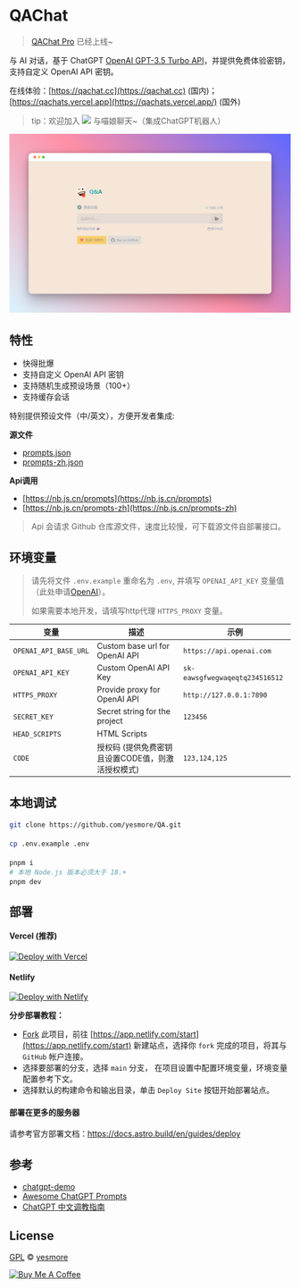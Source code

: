 # QAChat

> [QAChat Pro](https://nav.navnav.top) 已经上线~ 

与 AI 对话，基于 ChatGPT [OpenAI GPT-3.5 Turbo API](https://platform.openai.com/docs/guides/chat)，并提供免费体验密钥，支持自定义 OpenAI API 密钥。

在线体验：[https://qachat.cc](https://qachat.cc) (国内)；[https://qachats.vercel.app](https://qachats.vercel.app/) (国外)

> tip：欢迎加入 <a href='https://t.me/yesmore_cc'><img src='https://img.shields.io/badge/-Juiçe的秘密基地-fff?logo=Telegram'/></a> 与喵娘聊天~（集成ChatGPT机器人）

![web](./web.png)

## 特性

- 快得批爆
- 支持自定义 OpenAI API 密钥
- 支持随机生成预设场景（100+）
- 支持缓存会话

特别提供预设文件（中/英文），方便开发者集成:

**源文件**

- [prompts.json](https://github.com/yesmore/QA/blob/main/src/data/prompts.json)
- [prompts-zh.json](https://github.com/yesmore/QA/blob/main/src/data/prompts-zh.json)

**Api调用**

- [https://nb.js.cn/prompts](https://nb.js.cn/prompts)
- [https://nb.js.cn/prompts-zh](https://nb.js.cn/prompts-zh)

> Api 会请求 Github 仓库源文件，速度比较慢，可下载源文件自部署接口。

## 环境变量

> 请先将文件 `.env.example` 重命名为 `.env`, 并填写 `OPENAI_API_KEY` 变量值（此处申请[OpenAI](https://platform.openai.com/account/api-keys)）。
> 
> 如果需要本地开发，请填写http代理 `HTTPS_PROXY` 变量。


| 变量                  | 描述                                              | 示例                           |
| --------------------- | ------------------------------------------------- | ------------------------------ |
| `OPENAI_API_BASE_URL` | Custom base url for OpenAI API                    | `https://api.openai.com`       |
| `OPENAI_API_KEY`      | Custom OpenAI API Key                             | `sk-eawsgfwegwaqeqtq234516512` |
| `HTTPS_PROXY`         | Provide proxy for OpenAI API                      | `http://127.0.0.1:7890`        |
| `SECRET_KEY`          | Secret string for the project                     | `123456`                       |
| `HEAD_SCRIPTS`        | HTML Scripts                                      |                                |
| `CODE`                | 授权码 (提供免费密钥且设置CODE值，则激活授权模式) | `123,124,125`                  |

## 本地调试

```bash
git clone https://github.com/yesmore/QA.git

cp .env.example .env

pnpm i
# 本地 Node.js 版本必须大于 18.+
pnpm dev
```

## 部署

#### Vercel (推荐)

[![Deploy with Vercel](https://vercel.com/button)](https://vercel.com/new/clone?repository-url=https%3A%2F%2Fgithub.com%2Fyesmore%2FQA&env=OPENAI_API_KEY&envDescription=OpenAI%20API%20Key&envLink=https%3A%2F%2Fplatform.openai.com%2Faccount%2Fapi-keys)

#### Netlify

[![Deploy with Netlify](https://www.netlify.com/img/deploy/button.svg)](https://app.netlify.com/start/deploy?repository=https://github.com/yesmore/QA#OPENAI_API_KEY=&HTTPS_PROXY=&OPENAI_API_BASE_URL=&HEAD_SCRIPTS=&SECRET_KEY=&OPENAI_API_MODEL=&SITE_PASSWORD=)

**分步部署教程：**

- [Fork](https://github.com/yesmore/QA/fork) 此项目，前往 [https://app.netlify.com/start](https://app.netlify.com/start) 新建站点，选择你 `fork` 完成的项目，将其与 `GitHub` 帐户连接。
- 选择要部署的分支，选择 `main` 分支， 在项目设置中配置环境变量，环境变量配置参考下文。
- 选择默认的构建命令和输出目录，单击 `Deploy Site` 按钮开始部署站点。


#### 部署在更多的服务器

请参考官方部署文档：https://docs.astro.build/en/guides/deploy

## 参考

- [chatgpt-demo](https://github.com/ddiu8081/chatgpt-demo)
- [Awesome ChatGPT Prompts](https://prompts.chat/)
- [ChatGPT 中文调教指南](https://chatguide.plexpt.com/)

## License 

[GPL](./LICENSE) © [yesmore](https://github.com/yesmore)

<a href="https://www.buymeacoffee.com/yesmore/gallery" target="_blank"><img src="https://cdn.buymeacoffee.com/buttons/v2/default-yellow.png" alt="Buy Me A Coffee" style="height: 60px !important;width: 217px !important;" ></a>
